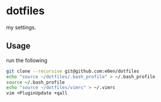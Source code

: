 dotfiles
========

my settings.


## Usage

run the following

```bash
git clone --recursive git@github.com:e0en/dotfiles
echo "source ~/dotfiles/.bash_profile" > ~/.bash_profile
source ~/.bash_profile
echo "source ~/dotfiles/vimrc" > ~/.vimrc
vim +PluginUpdate +qall
```
